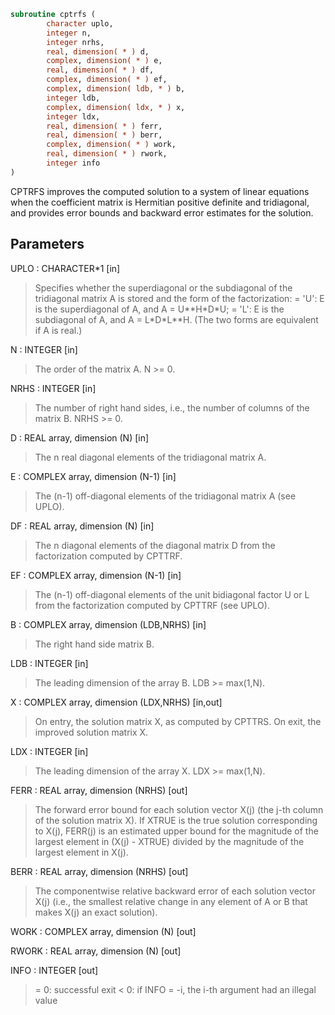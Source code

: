 ```fortran
subroutine cptrfs (
        character uplo,
        integer n,
        integer nrhs,
        real, dimension( * ) d,
        complex, dimension( * ) e,
        real, dimension( * ) df,
        complex, dimension( * ) ef,
        complex, dimension( ldb, * ) b,
        integer ldb,
        complex, dimension( ldx, * ) x,
        integer ldx,
        real, dimension( * ) ferr,
        real, dimension( * ) berr,
        complex, dimension( * ) work,
        real, dimension( * ) rwork,
        integer info
)
```

CPTRFS improves the computed solution to a system of linear
equations when the coefficient matrix is Hermitian positive definite
and tridiagonal, and provides error bounds and backward error
estimates for the solution.

## Parameters
UPLO : CHARACTER\*1 [in]
> Specifies whether the superdiagonal or the subdiagonal of the
> tridiagonal matrix A is stored and the form of the
> factorization:
> = 'U':  E is the superdiagonal of A, and A = U\*\*H\*D\*U;
> = 'L':  E is the subdiagonal of A, and A = L\*D\*L\*\*H.
> (The two forms are equivalent if A is real.)

N : INTEGER [in]
> The order of the matrix A.  N >= 0.

NRHS : INTEGER [in]
> The number of right hand sides, i.e., the number of columns
> of the matrix B.  NRHS >= 0.

D : REAL array, dimension (N) [in]
> The n real diagonal elements of the tridiagonal matrix A.

E : COMPLEX array, dimension (N-1) [in]
> The (n-1) off-diagonal elements of the tridiagonal matrix A
> (see UPLO).

DF : REAL array, dimension (N) [in]
> The n diagonal elements of the diagonal matrix D from
> the factorization computed by CPTTRF.

EF : COMPLEX array, dimension (N-1) [in]
> The (n-1) off-diagonal elements of the unit bidiagonal
> factor U or L from the factorization computed by CPTTRF
> (see UPLO).

B : COMPLEX array, dimension (LDB,NRHS) [in]
> The right hand side matrix B.

LDB : INTEGER [in]
> The leading dimension of the array B.  LDB >= max(1,N).

X : COMPLEX array, dimension (LDX,NRHS) [in,out]
> On entry, the solution matrix X, as computed by CPTTRS.
> On exit, the improved solution matrix X.

LDX : INTEGER [in]
> The leading dimension of the array X.  LDX >= max(1,N).

FERR : REAL array, dimension (NRHS) [out]
> The forward error bound for each solution vector
> X(j) (the j-th column of the solution matrix X).
> If XTRUE is the true solution corresponding to X(j), FERR(j)
> is an estimated upper bound for the magnitude of the largest
> element in (X(j) - XTRUE) divided by the magnitude of the
> largest element in X(j).

BERR : REAL array, dimension (NRHS) [out]
> The componentwise relative backward error of each solution
> vector X(j) (i.e., the smallest relative change in
> any element of A or B that makes X(j) an exact solution).

WORK : COMPLEX array, dimension (N) [out]

RWORK : REAL array, dimension (N) [out]

INFO : INTEGER [out]
> = 0:  successful exit
> < 0:  if INFO = -i, the i-th argument had an illegal value
